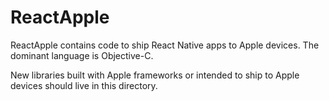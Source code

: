 # ReactApple

ReactApple contains code to ship React Native apps to Apple devices. The dominant language is Objective-C.

New libraries built with Apple frameworks or intended to ship to Apple devices should live in this directory.
